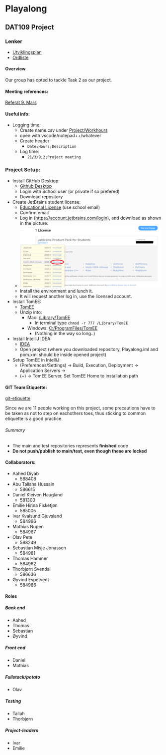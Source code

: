 # Playalong

## DAT109 Project

### Lenker

-   [Utviklingsplan](Project/Documents/utviklingsplan.md)
-   [Ordliste](#)

#### Overview

Our group has opted to tackle Task 2 as our project.

#### Meeting references:

[Referat 9. Mars](</Project/Referat/Referat_1_(9._mars).pdf>)

#### Useful info:

-   Logging time:
    -   Create name.csv under [Project/Workhours]()
    -   open with vscode/notepad++/whatever
    -   Create header
        -   `Date;Hours;Description`
    -   Log time:
        -   `21/3/9;2;Project meeting`

### Project Setup:

-   Install GitHub Desktop:
    -   [Github Desktop](https://desktop.github.com)
    -   Login with School user (or private if so prefered)
    -   Download repository
-   Create JetBrains student license:
    -   [Educational License](https://www.jetbrains.com/community/education/#students) (use school email)
    -   Confirm email
    -   Log in (https://account.jetbrains.com/login), and download as shown in the picture:
    -   ![img.png](img.png)
    -   Install the environment and lunch it.
    -   It will request another log in, use the licensed account.
-   Install TomEE:
    -   [TomEE](https://tomee.apache.org)
    -   Unzip into:
        -   Mac: [/Library/TomEE](/Library/TomEE)
            -   In terminal type `chmod -r 777 /Library/TomEE`
        -   Windows: [C:/ProgramFiles/TomEE](C:/ProgramFiles/TomEE)
            -   (Nothing in the way so long..)
-   Install IntelliJ IDEA:
    -   [IDEA](https://www.jetbrains.com/idea/)
    -   Open project (where you downloaded repository, Playalong.iml and pom.xml should be inside opened project)
-   Setup TomEE in IntelliJ:
    -   (Preferences/Settings) -> Build, Execution, Deployment -> Application Servers ->
    -   (+) -> TomEE Server, Set TomEE Home to installation path

#### GIT Team Etiquette:

[git-etiquette](https://dev.to/milu_franz/git-explained-proper-team-etiquette-1od)

Since we are 11 people working on this project, some precautions have to be taken as not to step on eachothers toes, thus sticking to common etiquette is a good practice.

###### Summary

-   The main and test repositories represents **finished** code
-   **Do not push/publish to main/test, even though these are locked**

#### Collaborators:

-   Aahed Diyab
    -   588408
-   Abu Tallaha Hussain
    -   586615
-   Daniel Kleiven Haugland
    -   581303
-   Emilie Hinna Fisketjøn
    -   585005
-   Ivar Kvalsund Gjuvsland
    -   584996
-   Mathias Nupen
    -   584967
-   Olav Pete
    -   588249
-   Sebastian Misje Jonassen
    -   584981
-   Thomas Hammer
    -   584962
-   Thorbjørn Svendal
    -   586636
-   Øyvind Espetvedt
    -   584986

#### Roles

##### Back end

-   Aahed
-   Thomas
-   Sebastian
-   Øyvind

##### Front end

-   Daniel
-   Mathias

##### Fullstack/potato

-   Olav

##### Testing

-   Tallah
-   Thorbjørn

##### Project-leaders

-   Ivar
-   Emilie
